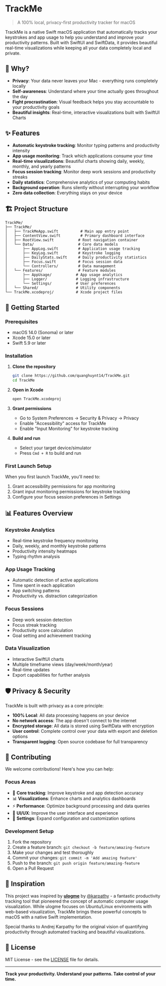 # TrackMe

> A 100% local, privacy-first productivity tracker for macOS

TrackMe is a native Swift macOS application that automatically tracks your keystrokes and app usage to help you understand and improve your productivity patterns. Built with SwiftUI and SwiftData, it provides beautiful real-time visualizations while keeping all your data completely local and private.

## 🎯 Why?

- **Privacy**: Your data never leaves your Mac - everything runs completely locally
- **Self-awareness**: Understand where your time actually goes throughout the day
- **Fight procrastination**: Visual feedback helps you stay accountable to your productivity goals
- **Beautiful insights**: Real-time, interactive visualizations built with SwiftUI Charts

## ✨ Features

- **Automatic keystroke tracking**: Monitor typing patterns and productivity intensity
- **App usage monitoring**: Track which applications consume your time
- **Real-time visualizations**: Beautiful charts showing daily, weekly, monthly, and yearly patterns
- **Focus session tracking**: Monitor deep work sessions and productivity streaks
- **Daily statistics**: Comprehensive analytics of your computing habits
- **Background operation**: Runs silently without interrupting your workflow
- **Zero data collection**: Everything stays on your device

## 🏗️ Project Structure

```
TrackMe/
├── TrackMe/
│   ├── TrackMeApp.swift          # Main app entry point
│   ├── ContentView.swift         # Primary dashboard interface
│   ├── RootView.swift           # Root navigation container
│   └── Data/                    # Core data models
│       ├── AppLog.swift         # Application usage tracking
│       ├── KeyLog.swift         # Keystroke logging
│       ├── DailyStats.swift     # Daily productivity statistics
│       ├── Focus.swift          # Focus session data
│       └── Controllers/         # Data management
│   └── Features/                # Feature modules
│       ├── AppUsage/           # App usage analytics
│       ├── Logger/             # Logging infrastructure
│       └── Settings/           # User preferences
│   └── Shared/                 # Utility components
└── TrackMe.xcodeproj/          # Xcode project files
```

## 🚀 Getting Started

### Prerequisites

- macOS 14.0 (Sonoma) or later
- Xcode 15.0 or later
- Swift 5.9 or later

### Installation

1. **Clone the repository**
   ```bash
   git clone https://github.com/quanghuynt14/TrackMe.git
   cd TrackMe
   ```

2. **Open in Xcode**
   ```bash
   open TrackMe.xcodeproj
   ```

3. **Grant permissions**
   - Go to System Preferences → Security & Privacy → Privacy
   - Enable "Accessibility" access for TrackMe
   - Enable "Input Monitoring" for keystroke tracking

4. **Build and run**
   - Select your target device/simulator
   - Press `Cmd + R` to build and run

### First Launch Setup

When you first launch TrackMe, you'll need to:

1. Grant accessibility permissions for app monitoring
2. Grant input monitoring permissions for keystroke tracking
3. Configure your focus session preferences in Settings

## 📊 Features Overview

### Keystroke Analytics
- Real-time keystroke frequency monitoring
- Daily, weekly, and monthly keystroke patterns
- Productivity intensity heatmaps
- Typing rhythm analysis

### App Usage Tracking
- Automatic detection of active applications
- Time spent in each application
- App switching patterns
- Productivity vs. distraction categorization

### Focus Sessions
- Deep work session detection
- Focus streak tracking
- Productivity score calculation
- Goal setting and achievement tracking

### Data Visualization
- Interactive SwiftUI charts
- Multiple timeframe views (day/week/month/year)
- Real-time updates
- Export capabilities for further analysis

## 🛡️ Privacy & Security

TrackMe is built with privacy as a core principle:

- **100% Local**: All data processing happens on your device
- **No network access**: The app doesn't connect to the internet
- **Encrypted storage**: All data is stored using SwiftData with encryption
- **User control**: Complete control over your data with export and deletion options
- **Transparent logging**: Open source codebase for full transparency

## 🤝 Contributing

We welcome contributions! Here's how you can help:

### Focus Areas
- 🎯 **Core tracking**: Improve keystroke and app detection accuracy
- 📊 **Visualizations**: Enhance charts and analytics dashboards
- ⚡ **Performance**: Optimize background processing and data queries
- 🎨 **UI/UX**: Improve the user interface and experience
- 🔧 **Settings**: Expand configuration and customization options

### Development Setup

1. Fork the repository
2. Create a feature branch: `git checkout -b feature/amazing-feature`
3. Make your changes and test thoroughly
4. Commit your changes: `git commit -m 'Add amazing feature'`
5. Push to the branch: `git push origin feature/amazing-feature`
6. Open a Pull Request

## 🙏 Inspiration

This project was inspired by [**ulogme**](https://github.com/karpathy/ulogme) by [@karpathy](https://github.com/karpathy) - a fantastic productivity tracking tool that pioneered the concept of automatic computer usage visualization. While ulogme focuses on Ubuntu/Linux environments with web-based visualization, TrackMe brings these powerful concepts to macOS with a native Swift implementation.

Special thanks to Andrej Karpathy for the original vision of quantifying productivity through automated tracking and beautiful visualizations.

## 📜 License

MIT License - see the [LICENSE](LICENSE) file for details.

---

**Track your productivity. Understand your patterns. Take control of your time.**
